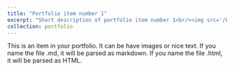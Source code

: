 ```yaml
---
title: "Portfolio item number 1"
excerpt: "Short description of portfolio item number 1<br/><img src='/LY.github.io/images/P.png'>"
collection: portfolio
---
```


This is an item in your portfolio. It can be have images or nice text. If you name the file .md, it will be parsed as markdown. If you name the file .html, it will be parsed as HTML. 
